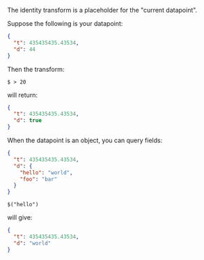 The identity transform is a placeholder for the "current datapoint".

Suppose the following is your datapoint:
```json
{
  "t": 435435435.43534,
  "d": 44
}
```

Then the transform:
```
$ > 20
```
will return:
```json
{
  "t": 435435435.43534,
  "d": true
}
```

When the datapoint is an object, you can query fields:


```json
{
  "t": 435435435.43534,
  "d": {
    "hello": "world",
    "foo": "bar"
  }
}
```

```
$("hello")
```

will give:
```json
{
  "t": 435435435.43534,
  "d": "world"
}
```
